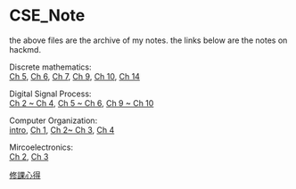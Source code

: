 # CSE_Note

the above files are the archive of my notes. the links below are the notes on hackmd.

Discrete mathematics:  
[Ch 5](https://hackmd.io/@yW7HKRexRASTmH3kBDXQpQ/r1PKn3NUd),
[Ch 6](https://hackmd.io/@yW7HKRexRASTmH3kBDXQpQ/SkRFJ7T4t),
[Ch 7](https://hackmd.io/@yW7HKRexRASTmH3kBDXQpQ/HkUMGscrt),
[Ch 9](https://hackmd.io/@yW7HKRexRASTmH3kBDXQpQ/H19W0UIdY),
[Ch 10](https://hackmd.io/@yW7HKRexRASTmH3kBDXQpQ/SJW_O0gqt),
[Ch 14](https://hackmd.io/@yW7HKRexRASTmH3kBDXQpQ/S1wCnjOdK)

Digital Signal Process:  
[Ch 2 ~ Ch 4](https://hackmd.io/@yW7HKRexRASTmH3kBDXQpQ/BkZUsDt4t),
[Ch 5 ~ Ch 6](https://hackmd.io/@yW7HKRexRASTmH3kBDXQpQ/SJ_JVLpPY),
[Ch 9 ~ Ch 10](https://hackmd.io/@yW7HKRexRASTmH3kBDXQpQ/HyZzIGRcF)

Computer Organization:  
[intro](https://hackmd.io/@yW7HKRexRASTmH3kBDXQpQ/H1VDQCFk9),
[Ch 1](https://hackmd.io/@yW7HKRexRASTmH3kBDXQpQ/S1Um7tXeq),
[Ch 2~ Ch 3](https://hackmd.io/@yW7HKRexRASTmH3kBDXQpQ/H105CMlRY),
[Ch 4](https://hackmd.io/@yW7HKRexRASTmH3kBDXQpQ/Sy395BDg5)

Mircoelectronics:  
[Ch 2](https://hackmd.io/@yW7HKRexRASTmH3kBDXQpQ/S1rPEj1Gq),
[Ch 3](https://hackmd.io/@yW7HKRexRASTmH3kBDXQpQ/BJwW3Irz5)

[修課心得](https://hackmd.io/@yW7HKRexRASTmH3kBDXQpQ/rka3MPHvY)
